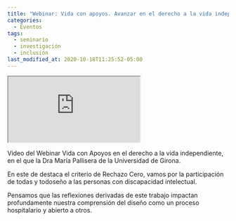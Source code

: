 ```yaml
---
title: "Webinar: Vida con apoyos. Avanzar en el derecho a la vida independiente"
categories:
  - Eventos
tags:
  - seminario
  - investigación
  - inclusión
last_modified_at: 2020-10-18T11:25:52-05:00
---
```

<!-- 16:9 aspect ratio -->
<div class="embed-responsive embed-responsive-16by9">
  <iframe class="embed-responsive-item" src="https://www.youtube.com/embed/E6lWMody1vs"></iframe>
</div>


Video del Webinar Vida con Apoyos en el derecho a la vida independiente, en el que la Dra María Pallisera de la Universidad de Girona. 

En este de destaca el criterio de Rechazo Cero,  vamos por la participación de todas y todoseño a las personas con discapacidad intelectual. 

Pensamos que las reflexiones derivadas de este trabajo impactan profundamente nuestra comprensión del diseño como un proceso hospitalario y abierto a otros.
